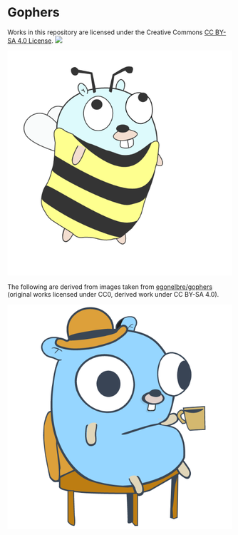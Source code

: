 # Gophers

Works in this repository are licensed under the Creative Commons [CC BY-SA 4.0 License](https://creativecommons.org/licenses/by-sa/4.0/). [<img src="https://i.creativecommons.org/l/by-sa/4.0/88x31.png">](http://creativecommons.org/licenses/by-sa/4.0/)

[<img src="bee_onesie.png">](bee_onesie.svg)

The following are derived from images taken from [egonelbre/gophers](https://github.com/egonelbre/gophers) (original works licensed under CC0, derived work under CC BY-SA 4.0).

[<img src="this_is_fine.png">](this_is_fine.svg)
